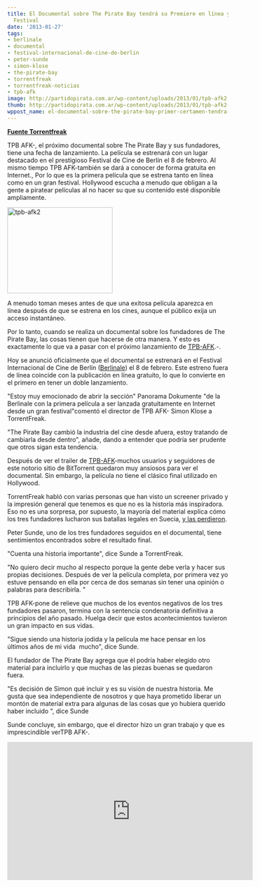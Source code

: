 ```yaml
---
title: El Documental sobre The Pirate Bay tendrá su Premiere en línea y en una Gran
  Festival
date: '2013-01-27'
tags:
- berlinale
- documental
- festival-internacional-de-cine-de-berlin
- peter-sunde
- simon-klose
- the-pirate-bay
- torrentfreak
- torrentfreak-noticias
- tpb-afk
image: http://partidopirata.com.ar/wp-content/uploads/2013/01/tpb-afk2.jpg
thumb: http://partidopirata.com.ar/wp-content/uploads/2013/01/tpb-afk2-150x150.jpg
wppost_name: el-documental-sobre-the-pirate-bay-primer-certamen-tendra-su-premiere-en-linea-y-en-una-gran-festival
---
```


<strong><a href="https://torrentfreak.com/pirate-bay-documentary-first-ever-to-premiere-online-and-at-major-festival-130122/" target="_blank">Fuente Torrentfreak</a></strong>

TPB AFK-, el próximo documental sobre The Pirate Bay y sus fundadores, tiene una fecha de lanzamiento. La película se estrenará con un lugar destacado en el prestigioso Festival de Cine de Berlín el 8 de febrero. Al mismo tiempo TPB AFK-también se dará a conocer de forma gratuita en Internet., Por lo que es la primera película que se estrena tanto en línea como en un gran festival.
Hollywood escucha a menudo que obligan a la gente a piratear películas al no hacer su que su contenido esté disponible ampliamente.

<a href="http://partidopirata.com.ar/wp-content/uploads/2013/01/tpb-afk2.jpg"><img class="alignright size-full wp-image-8299" alt="tpb-afk2" src="http://partidopirata.com.ar/wp-content/uploads/2013/01/tpb-afk2.jpg" width="240" height="196" /></a>

A menudo toman meses antes de que una exitosa película aparezca en línea después de que se estrena en los cines, aunque el público exija un acceso instantáneo.

Por lo tanto, cuando se realiza un documental sobre los fundadores de The Pirate Bay, las cosas tienen que hacerse de otra manera. Y esto es exactamente lo que va a pasar con el próximo lanzamiento de <a href="http://watch.tpbafk.tv/">TPB-AFK</a>.-.

Hoy se anunció oficialmente que el documental se estrenará en el Festival Internacional de Cine de Berlín (<a href="http://www.berlinale.de/en/HomePage.html">Berlinale</a>) el 8 de febrero. Este estreno fuera de línea coincide con la publicación en línea gratuito, lo que lo convierte en el primero en tener un doble lanzamiento.

"Estoy muy emocionado de abrir la sección" Panorama Dokumente "de la Berlinale con la primera película a ser lanzada gratuitamente en Internet desde un gran festival"comentó el director de TPB AFK- Simon Klose a TorrentFreak.

"The Pirate Bay cambió la industria del cine desde afuera, estoy tratando de cambiarla desde dentro", añade, dando a entender que podría ser prudente que otros sigan esta tendencia.

Después de ver el trailer de <a href="http://torrentfreak.com/the-official-tpb-afk-trailer-is-out-130112/">TPB-AFK</a>-muchos usuarios y seguidores de este notorio sitio de BitTorrent quedaron muy ansiosos para ver el documental. Sin embargo, la película no tiene el clásico final utilizado en Hollywood.

TorrentFreak habló con varias personas que han visto un screener privado y la impresión general que tenemos es que no es la historia más inspiradora. Eso no es una sorpresa, por supuesto, la mayoría del material explica cómo los tres fundadores lucharon sus batallas legales en Suecia, <a href="http://torrentfreak.com/pirate-bay-founders-prison-sentences-final-supreme-court-appeal-rejected-120201/">y las perdieron</a>.

Peter Sunde, uno de los tres fundadores seguidos en el documental, tiene sentimientos encontrados sobre el resultado final.

"Cuenta una historia importante", dice Sunde a TorrentFreak.

"No quiero decir mucho al respecto porque la gente debe verla y hacer sus propias decisiones. Después de ver la película completa, por primera vez yo estuve pensando en ella por cerca de dos semanas sin tener una opinión o palabras para describirla. "

TPB AFK-pone de relieve que muchos de los eventos negativos de los tres fundadores pasaron, termina con la sentencia condenatoria definitiva a principios del año pasado. Huelga decir que estos acontecimientos tuvieron un gran impacto en sus vidas.

"Sigue siendo una historia jodida y la película me hace pensar en los últimos años de mi vida  mucho", dice Sunde.

El fundador de The Pirate Bay agrega que él podría haber elegido otro material para incluirlo y que muchas de las piezas buenas se quedaron fuera.

"Es decisión de Simon qué incluir y es su visión de nuestra historia. Me gusta que sea independiente de nosotros y que haya prometido liberar un montón de material extra para algunas de las cosas que yo hubiera querido haber incluido ", dice Sunde

Sunde concluye, sin embargo, que el director hizo un gran trabajo y que es imprescindible verTPB AFK-.
<iframe width="560" height="315" src="http://www.youtube.com/embed/NZrF3ydS8sA" frameborder="0" allowfullscreen></iframe></center>
